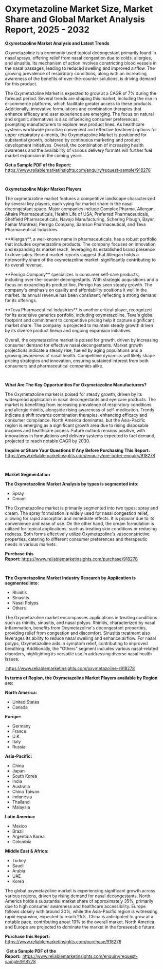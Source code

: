<p><h1>Oxymetazoline Market Size, Market Share and Global Market Analysis Report, 2025 - 2032</h1></p><p><strong>Oxymetazoline Market Analysis and Latest Trends</strong></p>
<p><p>Oxymetazoline is a commonly used topical decongestant primarily found in nasal sprays, offering relief from nasal congestion due to colds, allergies, and sinusitis. Its mechanism of action involves constricting blood vessels in the nasal passages, leading to reduced swelling and improved airflow. The growing prevalence of respiratory conditions, along with an increasing awareness of the benefits of over-the-counter solutions, is driving demand for this product.</p><p>The Oxymetazoline Market is expected to grow at a CAGR of 7% during the forecast period. Several trends are shaping this market, including the rise in e-commerce platforms, which facilitate greater access to these products. Additionally, innovative formulations and combination therapies that enhance efficacy and user experience are emerging. The focus on natural and organic alternatives is also influencing consumer preferences, prompting manufacturers to explore new product lines. As healthcare systems worldwide prioritize convenient and effective treatment options for upper respiratory ailments, the Oxymetazoline Market is positioned for substantial growth, bolstered by continuous marketing and product development initiatives. Overall, the combination of increasing health awareness and the availability of various delivery formats will further fuel market expansion in the coming years.</p></p>
<p><strong>Get a Sample PDF of the Report:&nbsp;</strong> <a href="https://www.reliablemarketinsights.com/enquiry/request-sample/918278?utm_campaign=3111&utm_medium=2&utm_source=Github&utm_content=ia&utm_term=17042025&utm_id=oxymetazoline">https://www.reliablemarketinsights.com/enquiry/request-sample/918278</a></p>
<p>&nbsp;</p>
<p><strong>Oxymetazoline Major Market Players</strong></p>
<p><p>The oxymetazoline market features a competitive landscape characterized by several key players, each vying for market share in the nasal decongestant space. Major companies include Complex Pharma, Allergan, Altaire Pharmaceuticals, Health Life of USA, Preferred Pharmaceuticals, Sheffield Pharmaceuticals, Navajo Manufacturing, Schering Plough, Bayer, Famar Montreal, Perrigo Company, Samson Pharmaceutical, and Teva Pharmaceutical Industries.</p><p>**Allergan**, a well-known name in pharmaceuticals, has a robust portfolio that includes oxymetazoline products. The company focuses on innovation and expanding its market reach, leveraging its established brand presence to drive sales. Recent market reports suggest that Allergan holds a noteworthy share of the oxymetazoline market, significantly contributing to its overall revenue.</p><p>**Perrigo Company** specializes in consumer self-care products, including over-the-counter decongestants. With strategic acquisitions and a focus on expanding its product line, Perrigo has seen steady growth. The company's emphasis on quality and affordability positions it well in the market. Its annual revenue has been consistent, reflecting a strong demand for its offerings.</p><p>**Teva Pharmaceutical Industries** is another critical player, recognized for its extensive generics portfolio, including oxymetazoline. Teva's global footprint and commitment to competitive pricing help it capture significant market share. The company is projected to maintain steady growth driven by its diverse product lineup and ongoing expansion initiatives.</p><p>Overall, the oxymetazoline market is poised for growth, driven by increasing consumer demand for effective nasal decongestants. Market growth projections indicate a steady rise, fueled by aging populations and a growing awareness of nasal health. Competitive dynamics will likely shape pricing strategies and innovation, ensuring sustained interest from both consumers and pharmaceutical companies alike.</p></p>
<p>&nbsp;</p>
<p><strong>What Are The Key Opportunities For Oxymetazoline Manufacturers?</strong></p>
<p><p>The Oxymetazoline market is poised for steady growth, driven by its widespread application in nasal decongestants and eye care products. The market is benefiting from increasing prevalence of respiratory conditions and allergic rhinitis, alongside rising awareness of self-medication. Trends indicate a shift towards combination therapies, enhancing efficacy and consumer compliance. North America dominates, but the Asia-Pacific region is emerging as a significant growth area due to rising disposable incomes and healthcare access. Future outlook remains positive, with innovations in formulations and delivery systems expected to fuel demand, projected to reach notable CAGR by 2030.</p></p>
<p><strong>Inquire or Share Your Questions If Any Before Purchasing This Report:</strong> <a href="https://www.reliablemarketinsights.com/enquiry/pre-order-enquiry/918278?utm_campaign=3111&utm_medium=2&utm_source=Github&utm_content=ia&utm_term=17042025&utm_id=oxymetazoline">https://www.reliablemarketinsights.com/enquiry/pre-order-enquiry/918278</a></p>
<p>&nbsp;</p>
<p><strong>Market Segmentation</strong></p>
<p><strong>The Oxymetazoline Market Analysis by types is segmented into:</strong></p>
<p><ul><li>Spray</li><li>Cream</li></ul></p>
<p><p>The Oxymetazoline market is primarily segmented into two types: spray and cream. The spray formulation is widely used for nasal congestion relief, allowing for rapid absorption and immediate effects. It is popular due to its convenience and ease of use. On the other hand, the cream formulation is utilized for topical applications, such as treating skin conditions or reducing redness. Both forms effectively utilize Oxymetazoline's vasoconstrictive properties, catering to different consumer preferences and therapeutic needs in various markets.</p></p>
<p><strong>Purchase this Report:&nbsp;</strong><a href="https://www.reliablemarketinsights.com/purchase/918278?utm_campaign=3111&utm_medium=2&utm_source=Github&utm_content=ia&utm_term=17042025&utm_id=oxymetazoline">https://www.reliablemarketinsights.com/purchase/918278</a></p>
<p>&nbsp;</p>
<p><strong>The Oxymetazoline Market Industry Research by Application is segmented into:</strong></p>
<p><ul><li>Rhinitis</li><li>Sinusitis</li><li>Nasal Polyps</li><li>Others</li></ul></p>
<p><p>The Oxymetazoline market encompasses applications in treating conditions such as rhinitis, sinusitis, and nasal polyps. Rhinitis, characterized by nasal inflammation, benefits from Oxymetazoline's decongestant properties, providing relief from congestion and discomfort. Sinusitis treatment also leverages its ability to reduce nasal swelling and enhance airflow. For nasal polyps, Oxymetazoline aids in symptom relief, contributing to improved breathing. Additionally, the "Others" segment includes various nasal-related disorders, highlighting its versatile use in addressing diverse nasal health issues.</p></p>
<p><a href="https://www.reliablemarketinsights.com/oxymetazoline-r918278?utm_campaign=3111&utm_medium=2&utm_source=Github&utm_content=ia&utm_term=17042025&utm_id=oxymetazoline">&nbsp;https://www.reliablemarketinsights.com/oxymetazoline-r918278</a></p>
<p><strong>In terms of Region, the Oxymetazoline Market Players available by Region are:</strong></p>
<p>
    <p> <strong> North America: </strong>
        <ul>
            <li>United States</li>
            <li>Canada</li>
        </ul>
        </p> 
    <p> <strong> Europe: </strong>
        <ul>
            <li>Germany</li>
            <li>France</li>
            <li>U.K.</li>
            <li>Italy</li>
            <li>Russia</li>
        </ul>
        </p> 
    <p> <strong> Asia-Pacific: </strong>
        <ul>
            <li>China</li>
            <li>Japan</li>
            <li>South Korea</li>
            <li>India</li>
            <li>Australia</li>
            <li>China Taiwan</li>
            <li>Indonesia</li>
            <li>Thailand</li>
            <li>Malaysia</li>
        </ul>
        </p> 
    <p> <strong> Latin America: </strong>
        <ul>
            <li>Mexico</li>
            <li>Brazil</li>
            <li>Argentina Korea</li>
            <li>Colombia</li>
        </ul>
        </p> 
    <p> <strong> Middle East & Africa: </strong>
        <ul>
            <li>Turkey</li>
            <li>Saudi</li>
            <li>Arabia</li>
            <li>UAE</li>
            <li>Korea</li>
        </ul>
    </p>
    </p>
<p><p>The global oxymetazoline market is experiencing significant growth across various regions, driven by rising demand for nasal decongestants. North America holds a substantial market share of approximately 35%, primarily due to high consumer awareness and healthcare accessibility. Europe follows closely with around 30%, while the Asia-Pacific region is witnessing rapid expansion, expected to reach 25%. China is anticipated to grow at a notable pace, contributing about 10% to the overall market. North America and Europe are projected to dominate the market in the foreseeable future.</p></p>
<p><strong>Purchase this Report: </strong><a href="https://www.reliablemarketinsights.com/purchase/918278?utm_campaign=3111&utm_medium=2&utm_source=Github&utm_content=ia&utm_term=17042025&utm_id=oxymetazoline">https://www.reliablemarketinsights.com/purchase/918278</a></p>
<p>&nbsp;<strong>Get a Sample PDF of the Report:&nbsp;&nbsp;</strong><a href="https://www.reliablemarketinsights.com/enquiry/request-sample/918278?utm_campaign=3111&utm_medium=2&utm_source=Github&utm_content=ia&utm_term=17042025&utm_id=oxymetazoline">https://www.reliablemarketinsights.com/enquiry/request-sample/918278</a></p>
<p><strong></strong></p>
<p><p></p><p></p><p></p></p>